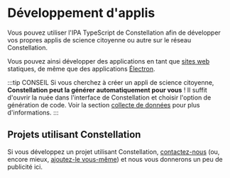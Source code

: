 # Développement d'applis
Vous pouvez utiliser l'IPA TypeScript de Constellation afin de développer vos propres applis de science citoyenne ou autre sur le réseau Constellation.

Vous pouvez ainsi développer des applications en tant que [sites web](./internet.md) statiques, de même que des applications [Électron](./électron.md).

:::tip CONSEIL
Si vous cherchez à créer un appli de science citoyenne, **Constellation peut la générer automatiquement pour vous** ! Il suffit d'ouvrir la nuée dans l'interface de Constellation et choisir l'option de génération de code. Voir la section [collecte de données](../../exemples/scienceCitoyenne.md#collecte-de-donnees) pour plus d'informations.
:::

## Projets utilisant Constellation
Si vous développez un projet utilisant Constellation, [contactez-nous](julien.malard@mail.mcgill.ca) (ou, encore mieux, [ajoutez-le vous-même](https://github.com/reseau-constellation/ipa/edit/main/docu/src/avancé/applications/introduction.md)) et nous vous donnerons un peu de publicité ici.
